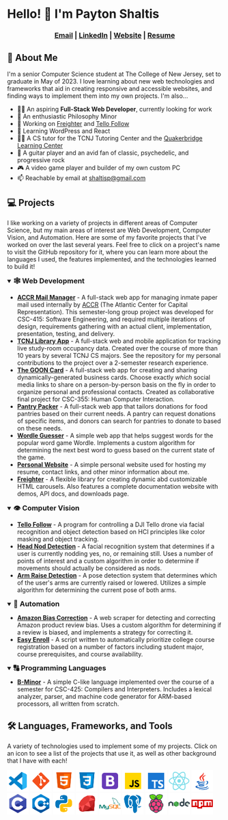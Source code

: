 # Hello! 👋 I'm Payton Shaltis

<div align="center" >

### <a href=mailto:shaltisp@gmail.com title="shaltisp@gmail.com">Email</a> | <a href="https://linkedin.com/in/paytonshaltis" title="paytonshaltis">LinkedIn</a> | <a href="https://paytonshaltis.com" title="paytonshaltis.com">Website</a> | <a href="https://paytonshaltis.com/public/Payton%20Shaltis%20Resume.pdf" title="Hosted on paytonshaltis.com">Resume</a>

</div>

## 🧑 About Me

I'm a senior Computer Science student at The College of New Jersey, set to graduate in May of 2023. I love learning about new web technologies and frameworks that aid in creating responsive and accessible websites, and finding ways to implement them into my own projects. I'm also...

- 👨‍💻 An aspiring **Full-Stack Web Developer**, currently looking for work
- 🤔 An enthusiastic Philosophy Minor
- 🔭 Working on [Freighter](https://github.com/paytonshaltis/freighter) and [Tello Follow](https://github.com/paytonshaltis/tello-follow)
- 🌱 Learning WordPress and React
- 👨‍🏫 A CS tutor for the TCNJ Tutoring Center and the [Quakerbridge Learning Center](https://www.quaker-bridge.org/#/)
- 🎸 A guitar player and an avid fan of classic, psychedelic, and progressive rock
- 🎮 A video game player and builder of my own custom PC
- 📫 Reachable by email at shaltisp@gmail.com

## 💻 Projects

I like working on a variety of projects in different areas of Computer Science, but my main areas of interest are Web Development, Computer Vision, and Automation. Here are some of my favorite projects that I've worked on over the last several years. Feel free to click on a project's name to visit the GitHub repository for it, where you can learn more about the languages I used, the features implemented, and the technologies learned to build it!

<details open>
<summary><h3 style="display: inline">🕸 Web Development</h3></summary>

- **[ACCR Mail Manager]()** - A full-stack web app for managing inmate paper mail used internally by [ACCR](https://www.atlanticcenter.org/) (The Atlantic Center for Capital Representation). This semester-long group project was developed for CSC-415: Software Engineering, and required multiple iterations of design, requirements gathering with an actual client, implementation, presentation, testing, and delivery.
- **[TCNJ Library App](https://github.com/paytonshaltis/tcnj-library-app)** - A full-stack web and mobile application for tracking live study-room occupancy data. Created over the course of more than 10 years by several TCNJ CS majors. See the repository for my personal contributions to the project over a 2-semester research experience.
- **[The GOON Card](https://github.com/sderacy/gooncard)** - A full-stack web app for creating and sharing dynamically-generated business cards. Choose exactly _which_ social media links to share on a person-by-person basis on the fly in order to organize personal and professional contacts. Created as collaborative final project for CSC-355: Human Computer Interaction.
- **[Pantry Packer](https://github.com/paytonshaltis/pantry-packer)** - A full-stack web app that tailors donations for food pantries based on their current needs. A pantry can request donations of specific items, and donors can search for pantries to donate to based on these needs.
- **[Wordle Guesser](https://github.com/paytonshaltis/wordle-guesser)** - A simple web app that helps suggest words for the popular word game Wordle. Implements a custom algorithm for determining the next best word to guess based on the current state of the game.
- **[Personal Website](https://github.com/paytonshaltis/personal-site)** - A simple personal website used for hosting my resume, contact links, and other minor information about me.
- **[Freighter](https://github.com/paytonshaltis/freighter)** - A flexible library for creating dynamic abd customizable HTML carousels. Also features a complete documentation website with demos, API docs, and downloads page.
</details>

<details open>
<summary><h3 style="display: inline">👁 Computer Vision</h3></summary>

- **[Tello Follow](https://github.com/paytonshaltis/tello-follow)** - A program for controlling a DJI Tello drone via facial recognition and object detection based on HCI principles like color masking and object tracking.
- **[Head Nod Detection](https://github.com/paytonshaltis/head-nod-detection)** - A facial recognition system that determines if a user is currently nodding yes, no, or remaining still. Uses a number of points of interest and a custom algorithm in order to determine if movements should actually be considered as nods.
- **[Arm Raise Detection](https://github.com/paytonshaltis/arm-raise-detection)** - A pose detection system that determines which of the user's arms are currently raised or lowered. Utilizes a simple algorithm for determining the current pose of both arms.

</details>
  
<details open>
<summary><h3 style="display: inline">🤖 Automation</h3></summary>

- **[Amazon Bias Correction](https://github.com/paytonshaltis/amazon-bias-correction)** - A web scraper for detecting and correcting Amazon product review bias. Uses a custom algorithm for determining if a review is biased, and implements a strategy for correcting it.
- **[Easy Enroll](https://github.com/paytonshaltis/easy-enroll)** - A script written to automatically prioritize college course registration based on a number of factors including student major, course prerequisites, and course availability.

</details>

<details open>
<summary><h3 style="display: inline">🔠 Programming Languages</h3></summary>

- **[B-Minor](https://github.com/paytonshaltis/b-minor)** - A simple C-like language implemented over the course of a semester for CSC-425: Compilers and Interpreters. Includes a lexical analyzer, parser, and machine code generator for ARM-based processors, all written from scratch.
  
</details>

## 🛠️ Languages, Frameworks, and Tools

A variety of technologies used to implement some of my projects. Click on an icon to see a list of the projects that use it, as well as other background that I have with each!

[<img src="./icons/vscode.svg" style="width: 50px"></img>](./vscode-projects.md)
[<img src="./icons/git.svg" style="width: 50px"></img>](./git-projects.md)
[<img src="./icons/html.svg" style="width: 50px"></img>](./html-projects.md)
[<img src="./icons/css.svg" style="width: 50px"></img>](./css-projects.md)
[<img src="./icons/bootstrap.svg" style="width: 50px"></img>](./bootstrap-projects.md)
[<img src="./icons/javascript.svg" style="width: 50px"></img>](./javascript-projects.md)
[<img src="./icons/typescript.svg" style="width: 50px"></img>](./typescript-projects.md)
[<img src="./icons/react.svg" style="width: 50px"></img>](./react-projects.md)
[<img src="./icons/java.svg" style="width: 50px"></img>](./java-projects.md)
[<img src="./icons/c.svg" style="width: 50px"></img>](./c-projects.md)
[<img src="./icons/c++.svg" style="width: 50px"></img>](./c++-projects.md)
[<img src="./icons/python.svg" style="width: 50px"></img>](./python-projects.md)
[<img src="./icons/ruby.svg" style="width: 50px"></img>](./ruby-projects.md)
[<img src="./icons/mysql.svg" style="width: 50px"></img>](./mysql-projects.md)
[<img src="./icons/postgresql.svg" style="width: 50px"></img>](./postgresql-projects.md)
[<img src="./icons/raspberry-pi.svg" style="width: 50px"></img>](./raspberry-pi-projects.md)
[<img src="./icons/nodejs.svg" style="width: 50px"></img>](./nodejs-projects.md)
[<img src="./icons/npm.svg" style="width: 50px"></img>](./npm-projects.md)
